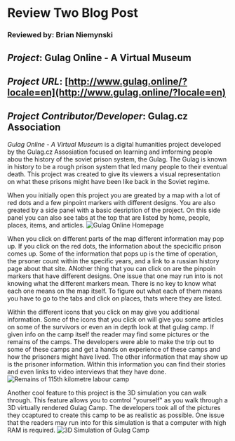 # Review Two Blog Post
### Reviewed by: Brian Niemynski

## *Project*: Gulag Online - A Virtual Museum
## *Project URL*: [http://www.gulag.online/?locale=en](http://www.gulag.online/?locale=en)
## *Project Contributor/Developer*: Gulag.cz Association


*Gulag Online - A Virtual Museum* is a digital humanities project developed by the Gulag.cz Assosiation focused on learning and imforming people abou the history of the soviet prison system, the Gulag. The Gulag is known in history to be a rough prison system that led many people to their eventual death. This project was created to give its viewers a visual representation on what these prisons might have been like back in the Soviet regime.

When you initially open this project you are greated by a map with a lot of red dots and a few pinpoint markers with different designs. You are also greated by a side panel with a basic desription of the project. On this side panel you can also see tabs at the top that are listed by home, people, places, items, and articles.
![Gulag Online Homepage]()

When you click on different parts of the map different information may pop up. If you click on the red dots, the information about the specicific prison comes up. Some of the information that pops up is the time of operation, the prsoner count within the specific years, and a link to a russian history page about that site. ANother thing that you can click on are the pinpoin markers that have different designs. One issue that one may run into is not knowing what the different markers mean. There is no key to know what each one means on the map itself. To figure out what each of them means you have to go to the tabs and click on places, thats where they are listed.

Within the different icons that you click on may give you additional information. Some of the icons that you click on will give you some articles on some of the survivors or even an in depth look at that gulag camp. If given info on the camp itself the reader may find some pictures or the remains of the camps. The developers were able to make the trip out to some of these camps and get a hands on experience of these camps and how the prisoners might have lived. The other information that may show up is the prisoner information. Within this information you can find their stories and even links to video interviews that they have done.
![Remains of 115th kilometre labour camp](http://app.johanies.cz.s3.amazonaws.com/production/image/2016/04/27/18/33/02/011507ef-c5b5-4a82-916f-9a558f3f90f8/LAG_0920.jpg)

Another cool feature to this project is the 3D simulation you can walk through. This feature allows you to comtrol "yourself" as you walk through a 3D virtually rendered Gulag Camp. The developers took all of the pictures they ccaptured to create this camp to be as realistic as possible. One issue that the readers may run into for this simulation is that a computer with high RAM is required. 
![3D Simulation of Gulag Camp](http://app.johanies.cz.s3.amazonaws.com/production/image/2020/06/02/17/01/13/eafa768b-950d-4362-a429-d05ffd4ab76f/4c.2.%20MDroga_barak_rekonstrukcja_02.jpg)

